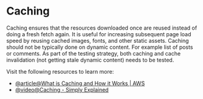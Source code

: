 # Caching

Caching ensures that the resources downloaded once are reused instead of doing a fresh fetch again. It is useful for increasing subsequent page load speed by reusing cached images, fonts, and other static assets. Caching should not be typically done on dynamic content. For example list of posts or comments. As part of the testing strategy, both caching and cache invalidation (not getting stale dynamic content) needs to be tested.

Visit the following resources to learn more:

- [@article@What is Caching and How it Works | AWS](https://aws.amazon.com/caching/)
- [@video@Caching - Simply Explained](https://www.youtube.com/watch?v=6FyXURRVmR0)